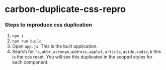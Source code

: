 # carbon-duplicate-css-repro

### Steps to reproduce css duplication

1. `npm i`
1. `npm run build`
1. Open `app.js`. This is the built application.
1. Search for `"a,abbr,acronym,address,applet,article,aside,audio,b` this is the css reset. You will see this duplicated in the scoped styles for each component.
